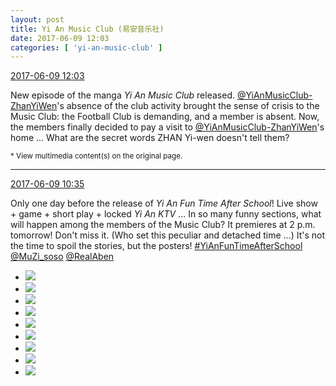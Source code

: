 ```yaml
---
layout: post
title: Yi An Music Club (易安音乐社)
date: 2017-06-09 12:03
categories: [ 'yi-an-music-club' ]
---
```


<div class="weibo-info">
  <a href="http://weibo.com/6094546964/F70q1dCZa">2017-06-09 12:03</a>
</div>

New episode of the manga *Yi An Music Club* released. [@YiAnMusicClub-ZhanYiWen](http://weibo.com/u/6108090526)'s absence of the club activity brought the sense of crisis to the Music Club: the Football Club is demanding, and a member is absent. Now, the members finally decided to pay a visit to [@YiAnMusicClub-ZhanYiWen](http://weibo.com/u/6108090526)'s home … What are the secret words ZHAN Yi-wen doesn't tell them?

<!-- more -->

<small>* View multimedia content(s) on the original page.</small>

---

<div class="weibo-info">
  <a href="http://weibo.com/6094546964/F6ZQbqOnF">2017-06-09 10:35</a>
</div>

Only one day before the release of *Yi An Fun Time After School*! Live show + game + short play + locked *Yi An KTV* … In so many funny sections, what will happen among the members of the Music Club? It premieres at 2 p.m. tomorrow! Don't miss it. (Who set this peculiar and detached time …) It's not the time to spoil the stories, but the posters! [#YiAnFunTimeAfterSchool](http://weibo.com/p/100808bad46130a6c7f06116b4183fd352744b) [@MuZi_soso](http://weibo.com/sosomu) [@RealAben](http://weibo.com/benbase)

<ul class="weibo-pic-list-1">
  <li class="weibo-pic">
    <a href="http://wx2.sinaimg.cn/mw690/006Es64Aly1fgeqw8bg8qj30qo1417fs.jpg"><img src="http://wx2.sinaimg.cn/thumb150/006Es64Aly1fgeqw8bg8qj30qo1417fs.jpg" /></a>
  </li>
  <li class="weibo-pic">
    <a href="http://wx1.sinaimg.cn/mw690/006Es64Aly1fgeqw7w8lvj30qo141wp6.jpg"><img src="http://wx1.sinaimg.cn/thumb150/006Es64Aly1fgeqw7w8lvj30qo141wp6.jpg" /></a>
  </li>
  <li class="weibo-pic">
    <a href="http://wx1.sinaimg.cn/mw690/006Es64Aly1fgeqw8w9xbj30qo141ajl.jpg"><img src="http://wx1.sinaimg.cn/thumb150/006Es64Aly1fgeqw8w9xbj30qo141ajl.jpg" /></a>
  </li>
  <li class="weibo-pic">
    <a href="http://wx1.sinaimg.cn/mw690/006Es64Aly1fgeqwjx8p4j30qo141gxu.jpg"><img src="http://wx1.sinaimg.cn/thumb150/006Es64Aly1fgeqwjx8p4j30qo141gxu.jpg" /></a>
  </li>
  <li class="weibo-pic">
    <a href="http://wx3.sinaimg.cn/mw690/006Es64Aly1fgeqwkgo9fj30qo14112q.jpg"><img src="http://wx3.sinaimg.cn/thumb150/006Es64Aly1fgeqwkgo9fj30qo14112q.jpg" /></a>
  </li>
  <li class="weibo-pic">
    <a href="http://wx4.sinaimg.cn/mw690/006Es64Aly1fgeqwjf2aoj30qo141ajv.jpg"><img src="http://wx4.sinaimg.cn/thumb150/006Es64Aly1fgeqwjf2aoj30qo141ajv.jpg" /></a>
  </li>
  <li class="weibo-pic">
    <a href="http://wx4.sinaimg.cn/mw690/006Es64Aly1fgeqwky6soj30qo141gwz.jpg"><img src="http://wx4.sinaimg.cn/thumb150/006Es64Aly1fgeqwky6soj30qo141gwz.jpg" /></a>
  </li>
  <li class="weibo-pic">
    <a href="http://wx4.sinaimg.cn/mw690/006Es64Aly1fgeqwld7qej30p00gomzp.jpg"><img src="http://wx4.sinaimg.cn/thumb150/006Es64Aly1fgeqwld7qej30p00gomzp.jpg" /></a>
  </li>
  <li class="weibo-pic">
    <a href="http://wx1.sinaimg.cn/mw690/006Es64Aly1fgeqwm1hydj30qo14114j.jpg"><img src="http://wx1.sinaimg.cn/thumb150/006Es64Aly1fgeqwm1hydj30qo14114j.jpg" /></a>
  </li>
</ul>
